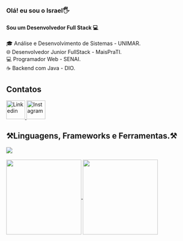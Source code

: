 ### Olá! eu sou o Israel🖐️

<h4>Sou um Desenvolvedor Full Stack 💻</h4>

🎓 Análise e Desenvolvimento de Sistemas - UNIMAR.<br>
🌐 Desenvolvedor Junior FullStack - MaisPraTI.<br>
💻 Programador Web - SENAI.<br>
☕ Backend com Java - DIO.<br>

## Contatos
<a href="https://www.linkedin.com/in/israelsantoss/" target="_blank">
  <img src="https://cdn.jsdelivr.net/gh/devicons/devicon@latest/icons/linkedin/linkedin-original.svg" height="50" width="50" alt="Linkedin" title="Linkedin">
</a>
<a href="https://www.instagram.com/is.codess/" target="_blank">
<img src="https://upload.wikimedia.org/wikipedia/commons/thumb/9/95/Instagram_logo_2022.svg/1200px-Instagram_logo_2022.svg.png" width="50" height="50" alt="Instagram" title="Instagram">
</a>

## ⚒️Linguagens, Frameworks e Ferramentas.⚒️

<a href="https://skillicons.dev" target="_blank">
  <img src="https://skillicons.dev/icons?i=vscode,git,figma,html,css,js,typescript,react,nodejs,lua,java,spring,tailwind,bootstrap,mysql" />
</a>

<br>
<br>

<div align="left" style="align-center width:800px; margin:0 auto;">
  <a href="https://github.com/anuraghazra/github-readme-stats" target="_blank">
      <img height=200 align="center" src="https://github-readme-stats.vercel.app/api?username=IsraelDev560&theme=react&rank_icon=github&show_icons=true" />
  </a>
  <a href="https://github.com/anuraghazra/convoychat" target="_blank">
      <img height=200 align="center" src="https://github-readme-stats.vercel.app/api/top-langs?username=IsraelDev560&layout=compact&langs_count=8&card_width=320&theme=react" />
  </a>
</div>
